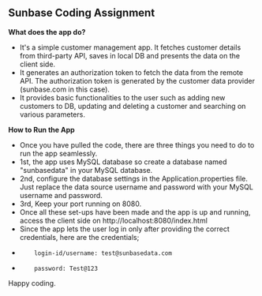 **Sunbase Coding Assignment**
-----------------------------
**What does the app do?**
- It's a simple customer management app. It fetches customer details from third-party API, saves in local DB and presents the data on the client side.
- It generates an authorization token to fetch the data from the remote API. The authorization token is generated by the customer data provider (sunbase.com in this case).
- It provides basic functionalities to the user such as adding new customers to DB, updating and deleting a customer and searching on various parameters.

**How to Run the App**
- Once you have pulled the code, there are three things you need to do to run the app seamlessly.
- 1st, the app uses MySQL database so create a database named "sunbasedata" in your MySQL database.
- 2nd, configure the database settings in the Application.properties file. Just replace the data source username and password with your MySQL username and password.
- 3rd, Keep your port running on 8080.
- Once all these set-ups have been made and the app is up and running, access the client side on http://localhost:8080/index.html
- Since the app lets the user log in only after providing the correct credentials, here are the credentials;
-         login-id/username: test@sunbasedata.com
-         password: Test@123

Happy coding.
